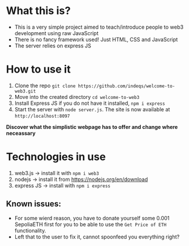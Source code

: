 # What this is?

- This is a very simple project aimed to teach/introduce people to web3 development using raw JavaScript
- There is no fancy framework used! Just HTML, CSS and JavaScript
- The server relies on express JS

# How to use it

1. Clone the repo `git clone https://github.com/indeqs/welcome-to-web3.git`
2. Move into the created directory `cd welcome-to-web3`
3. Install Express JS if you do not have it installed, `npm i express`
4. Start the server with `node server.js`. The site is now available at `http://localhost:8097`

**Discover what the simplistic webpage has to offer and change where neceassary**

# Technologies in use
1. web3.js -> install it with `npm i web3`
2. nodejs -> install it from https://nodejs.org/en/download
3. express JS -> install with `npm i express`


## Known issues:
- For some wierd reason, you have to donate yourself some 0.001 SepoliaETH first for you to be able to use the `Get Price of ETH` functionality.
- Left that to the user to fix it, cannot spoonfeed you everything right?

